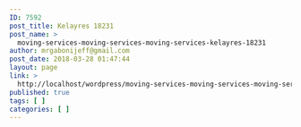 ```yaml
---
ID: 7592
post_title: Kelayres 18231
post_name: >
  moving-services-moving-services-moving-services-kelayres-18231
author: mrgabonijeff@gmail.com
post_date: 2018-03-28 01:47:44
layout: page
link: >
  http://localhost/wordpress/moving-services-moving-services-moving-services-kelayres-18231/
published: true
tags: [ ]
categories: [ ]
---
```

